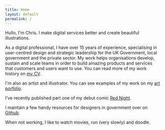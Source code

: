 ```yaml
---
title: Home
layout: default
permalink: /
---
```


<p class="lede"><span class="highlight">Hullo, I'm Chris. I make digital services better and create beautiful illustrations.</span> </p>

As a digital professional, I have over 15 years of experience, specialising in user-centred design and strategic leadership for the UK Government, local government and the private sector. My work helps organisations develop, sustain and scale teams in order to build amazing products and services that customers and users want to use. You can read more of my work history on <a href="/art/">my CV</a>. 

I'm also an artist and illustrator. You can see examples of my work on my <a href="/art/">art porfolio</a>. 

I've recently published part one of my debut comic <a href="https://bigstompyrobot.com/">Red Night</a>.

I maintain a few handy resources for designers in government over on <a href="https://github.com/ctdesign">Github</a>.

When not working, I like to watch movies, run (very slowly) and doodle. 